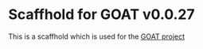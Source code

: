 # Scaffhold for GOAT v0.0.27

This is a scaffhold which is used for the [GOAT project](https://github.com/peterszarvas94/goat)
